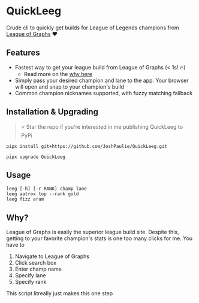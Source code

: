 # QuickLeeg
Crude cli to quickly get builds for League of Legends champions from [League of Graphs](https://www.leagueofgraphs.com/) ❤️

## Features
- Fastest way to get your league build from League of Graphs (< 1s! 🔥)
  - Read more on the [why here](#why)
- Simply pass your desired champion and lane to the app. Your browser will open and snap to your champion's build
- Common champion nicknames supported, with fuzzy matching fallback

## Installation & Upgrading
> ⭐ Star the repo if you're interested in me publishing QuickLeeg to PyPi

```console
pipx install git+https://github.com/JoshPaulie/QuickLeeg.git
```

```console
pipx upgrade QuickLeeg
```

## Usage
```console
leeg [-h] [-r RANK] champ lane
leeg aatrox top --rank gold
leeg fizz aram
```

## Why?
League of Graphs is easily the superior league build site. Despite this, getting to your favorite champion's stats is one too many clicks for me. You have to
1) Navigate to League of Graphs
2) Click search box
3) Enter champ name
4) Specify lane
5) Specify rank

This script litreally just makes this one step
